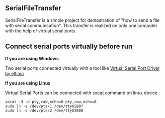 ## SerialFileTransfer
   SerialFileTransfer is a simple project for demostration of "how to send a file with serial communication". This transfer is realized on
  only one computer with the help of virtual serial ports.
  
## Connect serial ports virtually before run
  
  **If you are using Windows** 
  
  Two serial ports connected virtually with a tool like [Virtual Serial Port Driver by eltima](https://www.eltima.com/products/vspdxp/)
  
   **If you are using Linux** 
  
   Virtual Serial Ports can be connected with socat command on linux device
   
    socat -d -d pty,raw,echo=0 pty,raw,echo=0
    sudo ln -s /dev/pts/1 /dev/ttyUSB07
    sudo ln -s /dev/pts/2 /dev/ttyUSB08
  
